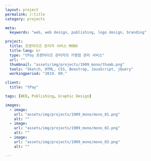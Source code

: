```yaml
---
layout: project
permalink: /:title
category: projects

meta:
  keywords: "web, web design, publishing, logo design, branding"

project:
  title: 프랜차이즈 관리자 서비스 MONO
  title-lang: kr
  type: "tPay 프랜차이즈 관리자의 가맹점 관리 서비스"
  url: ""
  thumbnail: "assets/img/projects/1909_mono/thumb.png"
  tools: "Sketch, HTML, CSS, Boostrap, JavaScript, jQuery"
  workingperiod: "2019. 09."

client:
  title: "tPay"

tags: [WEB, Publishing, Graphic Design]

images:
  - image:
    url: "assets/img/projects/1909_mono/mono_01.png"
    alt: ""
  - image:
    url: "assets/img/projects/1909_mono/mono_02.png"
    alt: ""
  - image:
    url: "assets/img/projects/1909_mono/mono_03.png"
    alt: ""

---
```

